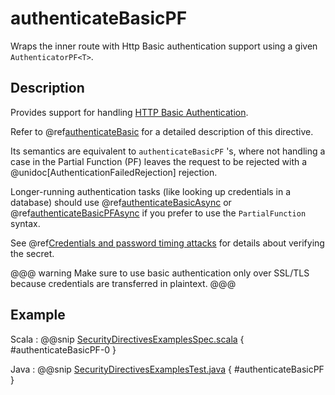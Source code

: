 # authenticateBasicPF

Wraps the inner route with Http Basic authentication support using a given `AuthenticatorPF<T>`.

## Description

Provides support for handling [HTTP Basic Authentication](https://en.wikipedia.org/wiki/Basic_auth).

Refer to @ref[authenticateBasic](authenticateBasic.md) for a detailed description of this directive.

Its semantics are equivalent to `authenticateBasicPF` 's, where not handling a case in the Partial Function (PF)
leaves the request to be rejected with a @unidoc[AuthenticationFailedRejection] rejection.

Longer-running authentication tasks (like looking up credentials in a database) should use @ref[authenticateBasicAsync](authenticateBasicAsync.md)
or @ref[authenticateBasicPFAsync](authenticateBasicPFAsync.md) if you prefer to use the `PartialFunction` syntax.

See @ref[Credentials and password timing attacks](index.md#credentials-and-timing-attacks-java) for details about verifying the secret.

@@@ warning
Make sure to use basic authentication only over SSL/TLS because credentials are transferred in plaintext.
@@@

## Example

Scala
:  @@snip [SecurityDirectivesExamplesSpec.scala]($test$/scala/docs/http/scaladsl/server/directives/SecurityDirectivesExamplesSpec.scala) { #authenticateBasicPF-0 }

Java
:  @@snip [SecurityDirectivesExamplesTest.java]($test$/java/docs/http/javadsl/server/directives/SecurityDirectivesExamplesTest.java) { #authenticateBasicPF }
